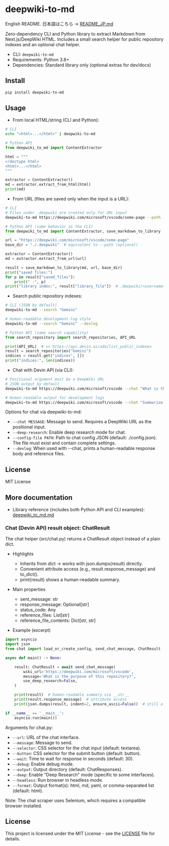 # deepwiki-to-md


English README. 日本語はこちら → [README_JP.md](README_JP.md)



Zero-dependency CLI and Python library to extract Markdown from Next.js/DeepWiki HTML. Includes a small search helper for public repository indexes and an optional chat helper.

- CLI: `deepwiki-to-md`
- Requirements: Python 3.8+
- Dependencies: Standard library only (optional extras for dev/docs)

## Install

```bash
pip install deepwiki-to-md
```

## Usage

- From local HTML/string (CLI and Python):
```bash
# CLI
echo "<html>...</html>" | deepwiki-to-md
```
```python
# Python API
from deepwiki_to_md import ContentExtractor

html = """
<!doctype html>
<html>...</html>
"""

extractor = ContentExtractor()
md = extractor.extract_from_html(html)
print(md)
```

- From URL (files are saved only when the input is a URL):
```bash
# CLI
# Files under .deepwiki are created only for URL input
deepwiki-to-md https://deepwiki.com/microsoft/vscode/some-page --path ./.deepwiki
```
```python
# Python API (same behavior as the CLI)
from deepwiki_to_md import ContentExtractor, save_markdown_to_library

url = "https://deepwiki.com/microsoft/vscode/some-page"
base_dir = "./.deepwiki"  # equivalent to --path (optional)

extractor = ContentExtractor()
md = extractor.extract_from_url(url)

result = save_markdown_to_library(md, url, base_dir)
print("saved files:")
for p in result["saved_files"]:
    print(" -", p)
print("library index:", result["library_file"])  # .deepwiki/<username>/<library>.md
```

- Search public repository indexes:
```bash
# CLI (JSON by default)
deepwiki-to-md --search "Gemini"

# Human-readable development-log style
deepwiki-to-md --search "Gemini" --devlog
```
```python
# Python API (same search capability)
from search_repository import search_repositories, API_URL

print(API_URL)  # => https://api.devin.ai/ada/list_public_indexes
result = search_repositories("Gemini")
indices = result.get("indices", [])
print("indices:", len(indices))
```

- Chat with Devin API (via CLI):
```bash
# Positional argument must be a DeepWiki URL
# JSON output by default
deepwiki-to-md https://deepwiki.com/microsoft/vscode --chat "What is the purpose of this repository?"

# Human-readable output for development logs
deepwiki-to-md https://deepwiki.com/microsoft/vscode --chat "Summarize top features" --devlog
```
Options for chat via deepwiki-to-md:
- `--chat MESSAGE`: Message to send. Requires a DeepWiki URL as the positional input.
- `--deep-research`: Enable deep research mode for chat.
- `--config-file PATH`: Path to chat config JSON (default: ./config.json). The file must exist and contain complete settings.
- `--devlog`: When used with --chat, prints a human-readable response body and reference files.

## License

MIT License

## More documentation

- Library reference (includes both Python API and CLI examples): [deepwiki_to_md.md](deepwiki_to_md.md)

### Chat (Devin API) result object: ChatResult

The chat helper (src/chat.py) returns a ChatResult object instead of a plain dict.

- Highlights
  - Inherits from dict → works with json.dumps(result) directly.
  - Convenient attribute access (e.g., result.response_message) and to_dict().
  - print(result) shows a human-readable summary.

- Main properties
  - sent_message: str
  - response_message: Optional[str]
  - status_code: Any
  - reference_files: List[str]
  - reference_file_contents: Dict[str, str]

- Example (excerpt)
```python
import asyncio
import json
from chat import load_or_create_config, send_chat_message, ChatResult

async def main() -> None:

    result: ChatResult = await send_chat_message(
        wiki_url='https://deepwiki.com/microsoft/vscode',
        message='What is the purpose of this repository?',
        use_deep_research=False,
    )

    print(result)  # human-readable summary via __str__
    print(result.response_message)  # attribute access
    print(json.dumps(result, indent=2, ensure_ascii=False))  # still a dict

if __name__ == '__main__':
    asyncio.run(main())
```


Arguments for chat.py:
- `--url`: URL of the chat interface.
- `--message`: Message to send.
- `--selector`: CSS selector for the chat input (default: textarea).
- `--button`: CSS selector for the submit button (default: button).
- `--wait`: Time to wait for response in seconds (default: 30).
- `--debug`: Enable debug mode.
- `--output`: Output directory (default: ChatResponses).
- `--deep`: Enable "Deep Research" mode (specific to some interfaces).
- `--headless`: Run browser in headless mode.
- `--format`: Output format(s): html, md, yaml, or comma-separated list (default: html).

Note: The chat scraper uses Selenium, which requires a compatible browser installed.

## License

This project is licensed under the MIT License - see the [LICENSE](./LICENSE) file for details.

